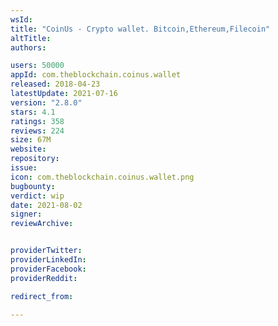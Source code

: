 ```yaml
---
wsId: 
title: "CoinUs - Crypto wallet. Bitcoin,Ethereum,Filecoin"
altTitle: 
authors:

users: 50000
appId: com.theblockchain.coinus.wallet
released: 2018-04-23
latestUpdate: 2021-07-16
version: "2.8.0"
stars: 4.1
ratings: 358
reviews: 224
size: 67M
website: 
repository: 
issue: 
icon: com.theblockchain.coinus.wallet.png
bugbounty: 
verdict: wip
date: 2021-08-02
signer: 
reviewArchive:


providerTwitter: 
providerLinkedIn: 
providerFacebook: 
providerReddit: 

redirect_from:

---
```



